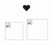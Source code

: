 <h1 align="center">❤</h1>
<div align="center">
  <img src="https://upload.wikimedia.org/wikipedia/commons/thumb/f/f8/Python_logo_and_wordmark.svg/2560px-Python_logo_and_wordmark.svg.png](https://velog.velcdn.com/images/deep-of-machine/post/3f778fa2-2b43-42b3-9233-091424be7d73/image.png" width="60">
&nbsp;
  <img src="https://cdn.icon-icons.com/icons2/2415/PNG/512/c_original_logo_icon_146611.png" width="70">
</div>

  
